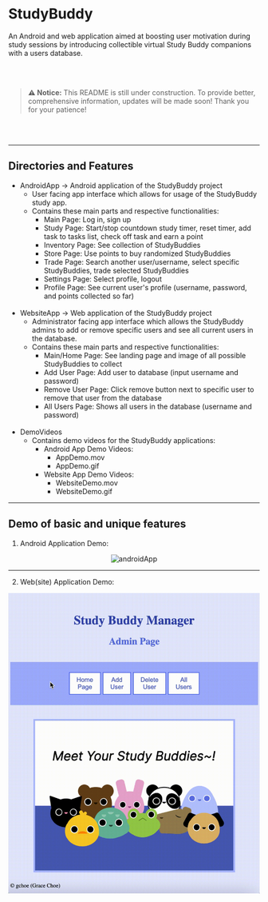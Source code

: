 # StudyBuddy
An Android and web application aimed at boosting user motivation during study sessions by‬ ‭introducing collectible virtual Study Buddy companions with a users database.

<br></br>
> **⚠️ Notice:** This README is still under construction. To provide better, comprehensive information, updates will be made soon! Thank you for your patience!
<!-- *Note: This README is still under construction. To provide better, comprehensive information, updates will be made soon! Thank you for your patience!* -->
<br></br>

*****
## Directories and Features

- AndroidApp -> Android application of the StudyBuddy project
  - User facing app interface which allows for usage of the StudyBuddy study app.
  - Contains these main parts and respective functionalities:
    - Main Page: Log in, sign up
    - Study Page: Start/stop countdown study timer, reset timer, add task to tasks list, check off task and earn a point
    - Inventory Page: See collection of StudyBuddies
    - Store Page: Use points to buy randomized StudyBuddies
    - Trade Page: Search another user/username, select specific StudyBuddies, trade selected StudyBuddies
    - Settings Page: Select profile, logout
    - Profile Page: See current user's profile (username, password, and points collected so far)
<br></br>
- WebsiteApp -> Web application of the StudyBuddy project
  - Administrator facing app interface which allows the StudyBuddy admins to add or remove specific users and see all current users in the database.
  - Contains these main parts and respective functionalities:
    - Main/Home Page: See landing page and image of all possible StudyBuddies to collect
    - Add User Page: Add user to database (input username and password)
    - Remove User Page: Click remove button next to specific user to remove that user from the database
    - All Users Page: Shows all users in the database (username and password)
<br></br>
- DemoVideos
  - Contains demo videos for the StudyBuddy applications:
    - Android App Demo Videos:
      - AppDemo.mov
      - AppDemo.gif
    - Website App Demo Videos:
      - WebsiteDemo.mov
      - WebsiteDemo.gif

*****
## Demo of basic and unique features
1. Android Application Demo: <br>
<div align="center">
  <img src="https://github.com/gechoe/StudyBuddy/blob/main/DemoVideos/AppDemo.gif" alt="androidApp" width="350"/>
</div>

*****

2. Web(site) Application Demo: <br>
<div align="center">
  <img src="https://github.com/gechoe/StudyBuddy/blob/main/DemoVideos/WebsiteDemo.gif" alt="webApp" width="650"/>
</div>
